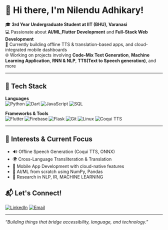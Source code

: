 # 👋 Hi there, I'm Nilendu Adhikary!

🎓 **3rd Year Undergraduate Student at IIT (BHU), Varanasi**  
💻 Passionate about **AI/ML**,**Flutter Development** and **Full-Stack Web Development**  
📱 Currently building offline TTS & translation-based apps, and cloud-integrated mobile dashboards  
🌐 Working on projects involving **Code-Mix Text Generation**, **Machine Learning Application**, **RNN & NLP**, **TTS(Text to Speech generation)**, and more

---

## 🚀 Tech Stack

**Languages**  
![Python](https://img.shields.io/badge/-Python-3776AB?style=flat&logo=python&logoColor=white)
![Dart](https://img.shields.io/badge/-Dart-0175C2?style=flat&logo=dart&logoColor=white)
![JavaScript](https://img.shields.io/badge/-JavaScript-F7DF1E?style=flat&logo=javascript&logoColor=black)
![SQL](https://img.shields.io/badge/-SQL-4479A1?style=flat&logo=mysql&logoColor=white)

**Frameworks & Tools**  
![Flutter](https://img.shields.io/badge/-Flutter-02569B?style=flat&logo=flutter&logoColor=white)
![Firebase](https://img.shields.io/badge/-Firebase-FFCA28?style=flat&logo=firebase&logoColor=black)
![Flask](https://img.shields.io/badge/-Flask-000000?style=flat&logo=flask&logoColor=white)
![Git](https://img.shields.io/badge/-Git-F05032?style=flat&logo=git&logoColor=white)
![Linux](https://img.shields.io/badge/-Linux-FCC624?style=flat&logo=linux&logoColor=black)
![Coqui TTS](https://img.shields.io/badge/-Coqui%20TTS-7952B3?style=flat)

---

## 🧠 Interests & Current Focus

- 🔊 Offline Speech Generation (Coqui TTS, ONNX)
- 🌍 Cross-Language Transliteration & Translation
- 📱 Mobile App Development with cloud-native features
- 🧠 AI/ML from scratch using NumPy, Pandas
- 🧪 Research in NLP, IR, MACHINE LEARNING


## 📬 Let's Connect!

[![LinkedIn](https://img.shields.io/badge/-LinkedIn-0077B5?style=flat&logo=linkedin&logoColor=white)](https://www.linkedin.com/in/nilendu-adhikary-47a10227b/)
[![Email](https://img.shields.io/badge/-Email-D14836?style=flat&logo=gmail&logoColor=white)](mailto:nilendu.adhikary.cd.cse23@iitbhu.ac.in)

---

_“Building things that bridge accessibility, language, and technology.”_
